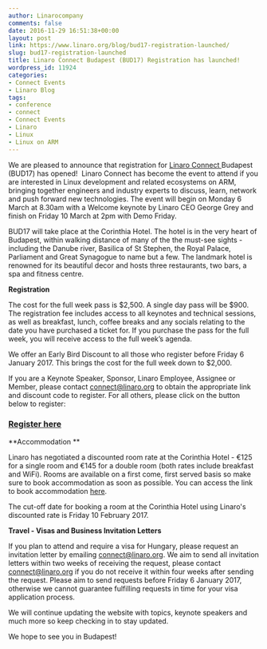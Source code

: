 ```yaml
---
author: Linarocompany
comments: false
date: 2016-11-29 16:51:38+00:00
layout: post
link: https://www.linaro.org/blog/bud17-registration-launched/
slug: bud17-registration-launched
title: Linaro Connect Budapest (BUD17) Registration has launched!
wordpress_id: 11924
categories:
- Connect Events
- Linaro Blog
tags:
- conference
- connect
- Connect Events
- Linaro
- Linux
- Linux on ARM
---
```


We are pleased to announce that registration for [Linaro Connect ](http://connect.linaro.org/attend/)Budapest (BUD17) has opened!  Linaro Connect has become the event to attend if you are interested in Linux development and related ecosystems on ARM, bringing together engineers and industry experts to discuss, learn, network and push forward new technologies. The event will begin on Monday 6 March at 8.30am with a Welcome keynote by Linaro CEO George Grey and finish on Friday 10 March at 2pm with Demo Friday. 

BUD17 will take place at the Corinthia Hotel. The hotel is in the very heart of Budapest, within walking distance of many of the the must-see sights - including the Danube river, Basilica of St Stephen, the Royal Palace, Parliament and Great Synagogue to name but a few. The landmark hotel is renowned for its beautiful decor and hosts three restaurants, two bars, a spa and fitness centre. 

**Registration**

The cost for the full week pass is $2,500. A single day pass will be $900. The registration fee includes access to all keynotes and technical sessions, as well as breakfast, lunch, coffee breaks and any socials relating to the date you have purchased a ticket for. If you purchase the pass for the full week, you will receive access to the full week’s agenda. 

We offer an Early Bird Discount to all those who register before Friday 6 January 2017. This brings the cost for the full week down to $2,000. 

If you are a Keynote Speaker, Sponsor, Linaro Employee, Assignee or Member, please contact [connect@linaro.org](mailto:connect@linaro.org) to obtain the appropriate link and discount code to register. For all others, please click on the button below to register:


### **[Register here ](http://linaro.co/BUD17)**


**Accommodation **

Linaro has negotiated a discounted room rate at the Corinthia Hotel - €125 for a single room and €145 for a double room (both rates include breakfast and WiFi). Rooms are available on a first come, first served basis so make sure to book accommodation as soon as possible. You can access the link to book accommodation [here](https://gc.synxis.com/rez.aspx?Hotel=28704&Chain=11693&template=RBE&arrive=3/4/2017&depart=3/8/2017&adult=1&child=0&group=1703H2RSOU_002&utm_source=MICE&utm_medium=MICE&utm_campaign=Mice-budapestGroup1703H2RSOU_002). 

The cut-off date for booking a room at the Corinthia Hotel using Linaro's discounted rate is Friday 10 February 2017.

**Travel - Visas and Business Invitation Letters**

If you plan to attend and require a visa for Hungary, please request an invitation letter by emailing [connect@linaro.org](http://www.linaro.org/cdn-cgi/l/email-protection#42212d2c2c272136022e2b2c23302d6c2d3025). We aim to send all invitation letters within two weeks of receiving the request, please contact [connect@linaro.org](http://www.linaro.org/cdn-cgi/l/email-protection#b3d0dcddddd6d0c7f3dfdaddd2c1dc9ddcc1d4) if you do not receive it within four weeks after sending the request. Please aim to send requests before Friday 6 January 2017, otherwise we cannot guarantee fulfilling requests in time for your visa application process.

We will continue updating the website with topics, keynote speakers and much more so keep checking in to stay updated. 

We hope to see you in Budapest!
